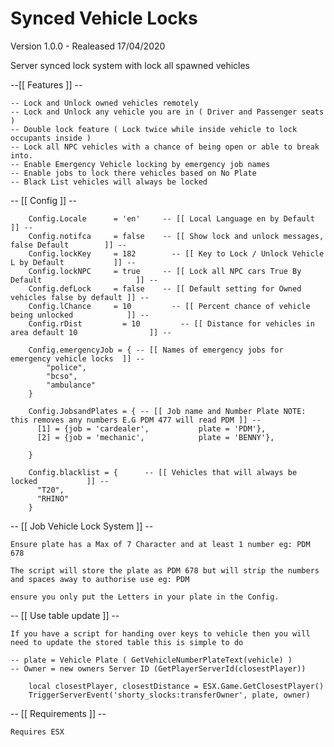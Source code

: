 # Synced Vehicle Locks

Version 1.0.0 - Realeased 17/04/2020

Server synced lock system with lock all spawned vehicles

--[[ Features ]] --

	-- Lock and Unlock owned vehicles remotely
	-- Lock and Unlock any vehicle you are in ( Driver and Passenger seats )
	-- Double lock feature ( Lock twice while inside vehicle to lock occupants inside )
	-- Lock all NPC vehicles with a chance of being open or able to break into.
	-- Enable Emergency Vehicle locking by emergency job names
	-- Enable jobs to lock there vehicles based on No Plate
	-- Black List vehicles will always be locked


-- [[ Config ]] --

		Config.Locale 	   = 'en' 	  -- [[ Local Language en by Default 				                ]] --
		Config.notifca     = false    -- [[ Show lock and unlock messages, false Default        ]] --
		Config.lockKey 	   = 182 	    -- [[ Key to Lock / Unlock Vehicle L by Default           ]] --
		Config.lockNPC     = true 	  -- [[ Lock all NPC cars True By Default 		              ]] --
		Config.defLock     = false    -- [[ Default setting for Owned vehicles false by default ]] --
		Config.lChance	   = 10 	    -- [[ Percent chance of vehicle being unlocked 	          ]] --
		Config.rDist 	     = 10	  	  -- [[ Distance for vehicles in area default 10 	     	    ]] --

		Config.emergencyJob = {	-- [[ Names of emergency jobs for emergency vehicle locks  ]] --
			"police",
			"bcso",
			"ambulance"
		}

		Config.JobsandPlates = { -- [[ Job name and Number Plate NOTE: this removes any numbers E.G PDM 477 will read PDM ]] --
		  [1] = {job = 'cardealer',           plate = 'PDM'},
		  [2] = {job = 'mechanic',            plate = 'BENNY'},

		}

		Config.blacklist = {	  -- [[ Vehicles that will always be locked 		  ]] --
		  "T20",
		  "RHINO"
		}
    
-- [[ Job Vehicle Lock System ]] --
	
	Ensure plate has a Max of 7 Character and at least 1 number eg: PDM 678

	The script will store the plate as PDM 678 but will strip the numbers and spaces away to authorise use eg: PDM

	ensure you only put the Letters in your plate in the Config.    

-- [[ Use table update ]] -- 

	If you have a script for handing over keys to vehicle then you will need to update the stored table this is simple to do

	-- plate = Vehicle Plate ( GetVehicleNumberPlateText(vehicle) )
	-- Owner = new owners Server ID (GetPlayerServerId(closestPlayer))
		
		local closestPlayer, closestDistance = ESX.Game.GetClosestPlayer()
		TriggerServerEvent('shorty_slocks:transferOwner', plate, owner)

-- [[ Requirements ]] --

	Requires ESX
